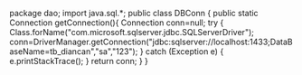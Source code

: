 package dao;
import java.sql.*;
public class DBConn {
     public static Connection getConnection(){
    	 Connection conn=null;
    	 try {
		    Class.forName("com.microsoft.sqlserver.jdbc.SQLServerDriver");
		    conn=DriverManager.getConnection("jdbc:sqlserver://localhost:1433;DataBaseName=tb_diancan","sa","123");
		} catch (Exception e) {
			e.printStackTrace();
		}
		 return conn;
     }
}
